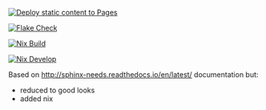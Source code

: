 [![Deploy static content to Pages](https://github.com/jsqu4re/nix-needs-minimal/actions/workflows/static-website.yml/badge.svg)](https://github.com/jsqu4re/nix-needs-minimal/actions/workflows/static-website.yml)

[![Flake Check](https://github.com/jsqu4re/nix-needs-minimal/actions/workflows/flake-checker.yml/badge.svg)](https://github.com/jsqu4re/nix-needs-minimal/actions/workflows/flake-checker.yml)

[![Nix Build](https://github.com/jsqu4re/nix-needs-minimal/actions/workflows/nix-build.yml/badge.svg)](https://github.com/jsqu4re/nix-needs-minimal/actions/workflows/nix-build.yml)

[![Nix Develop](https://github.com/jsqu4re/nix-needs-minimal/actions/workflows/nix-develop.yml/badge.svg)](https://github.com/jsqu4re/nix-needs-minimal/actions/workflows/nix-develop.yml)

Based on http://sphinx-needs.readthedocs.io/en/latest/ documentation but: 

- reduced to good looks
- added nix
